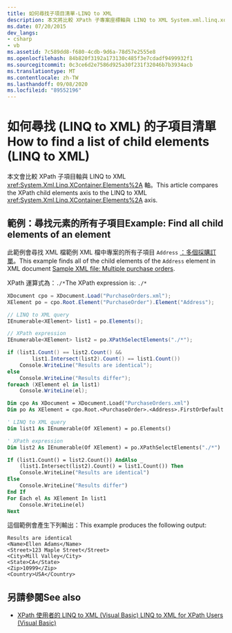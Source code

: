 ```yaml
---
title: 如何尋找子項目清單-LINQ to XML
description: 本文將比較 XPath 子專案座標軸與 LINQ to XML System.xml.linq.xcontainer.elements 元素軸。
ms.date: 07/20/2015
dev_langs:
- csharp
- vb
ms.assetid: 7c589dd8-f680-4cdb-9d6a-78d57e2555e8
ms.openlocfilehash: 84b820f3192a173130c485f3e7cdadf9499932f1
ms.sourcegitcommit: 0c3ce6d2e7586d925a30f231f32046b7b3934acb
ms.translationtype: MT
ms.contentlocale: zh-TW
ms.lasthandoff: 09/08/2020
ms.locfileid: "89552196"
---
```

# <a name="how-to-find-a-list-of-child-elements-linq-to-xml"></a><span data-ttu-id="e4017-103">如何尋找 (LINQ to XML) 的子項目清單</span><span class="sxs-lookup"><span data-stu-id="e4017-103">How to find a list of child elements (LINQ to XML)</span></span>

<span data-ttu-id="e4017-104">本文會比較 XPath 子項目軸與 LINQ to XML <xref:System.Xml.Linq.XContainer.Elements%2A> 軸。</span><span class="sxs-lookup"><span data-stu-id="e4017-104">This article compares the XPath child elements axis to the LINQ to XML <xref:System.Xml.Linq.XContainer.Elements%2A> axis.</span></span>

## <a name="example-find-all-child-elements-of-an-element"></a><span data-ttu-id="e4017-105">範例：尋找元素的所有子項目</span><span class="sxs-lookup"><span data-stu-id="e4017-105">Example: Find all child elements of an element</span></span>

<span data-ttu-id="e4017-106">此範例會尋找 XML 檔範例 XML 檔中專案的所有子項目 `Address` [：多個採購訂單](sample-xml-file-multiple-purchase-orders.md)。</span><span class="sxs-lookup"><span data-stu-id="e4017-106">This example finds all of the child elements of the `Address` element in XML document [Sample XML file: Multiple purchase orders](sample-xml-file-multiple-purchase-orders.md).</span></span>

<span data-ttu-id="e4017-107">XPath 運算式為：`./*`</span><span class="sxs-lookup"><span data-stu-id="e4017-107">The XPath expression is: `./*`</span></span>

```csharp
XDocument cpo = XDocument.Load("PurchaseOrders.xml");
XElement po = cpo.Root.Element("PurchaseOrder").Element("Address");

// LINQ to XML query
IEnumerable<XElement> list1 = po.Elements();

// XPath expression
IEnumerable<XElement> list2 = po.XPathSelectElements("./*");

if (list1.Count() == list2.Count() &&
        list1.Intersect(list2).Count() == list1.Count())
    Console.WriteLine("Results are identical");
else
    Console.WriteLine("Results differ");
foreach (XElement el in list1)
    Console.WriteLine(el);
```

```vb
Dim cpo As XDocument = XDocument.Load("PurchaseOrders.xml")
Dim po As XElement = cpo.Root.<PurchaseOrder>.<Address>.FirstOrDefault

' LINQ to XML query
Dim list1 As IEnumerable(Of XElement) = po.Elements()

' XPath expression
Dim list2 As IEnumerable(Of XElement) = po.XPathSelectElements("./*")

If (list1.Count() = list2.Count()) AndAlso _
    (list1.Intersect(list2).Count() = list1.Count()) Then
    Console.WriteLine("Results are identical")
Else
    Console.WriteLine("Results differ")
End If
For Each el As XElement In list1
    Console.WriteLine(el)
Next
```

<span data-ttu-id="e4017-108">這個範例會產生下列輸出：</span><span class="sxs-lookup"><span data-stu-id="e4017-108">This example produces the following output:</span></span>

```output
Results are identical
<Name>Ellen Adams</Name>
<Street>123 Maple Street</Street>
<City>Mill Valley</City>
<State>CA</State>
<Zip>10999</Zip>
<Country>USA</Country>
```

## <a name="see-also"></a><span data-ttu-id="e4017-109">另請參閱</span><span class="sxs-lookup"><span data-stu-id="e4017-109">See also</span></span>

- [<span data-ttu-id="e4017-110">XPath 使用者的 LINQ to XML (Visual Basic) </span><span class="sxs-lookup"><span data-stu-id="e4017-110">LINQ to XML for XPath Users (Visual Basic)</span></span>](../../visual-basic/programming-guide/concepts/linq/linq-to-xml-for-xpath-users.md)
